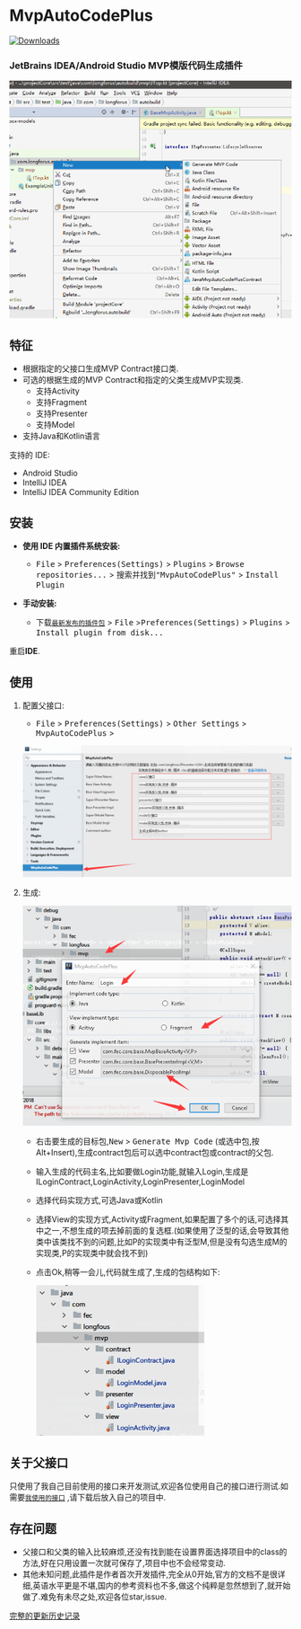 

MvpAutoCodePlus
=================

[![Downloads][downloads-img]][plugin]

### JetBrains IDEA/Android Studio MVP模版代码生成插件

![screenshots](./images/mvp.gif)

特征
----
- 根据指定的父接口生成MVP Contract接口类.
- 可选的根据生成的MVP Contract和指定的父类生成MVP实现类.
  - 支持Activity
  - 支持Fragment
  - 支持Presenter
  - 支持Model
- 支持Java和Kotlin语言

支持的 IDE:
- Android Studio
- IntelliJ IDEA
- IntelliJ IDEA Community Edition

安装
----
- **使用 IDE 内置插件系统安装:**
  - <kbd>File</kbd> > <kbd>Preferences(Settings)</kbd> > <kbd>Plugins</kbd> > <kbd>Browse repositories...</kbd> > <kbd>搜索并找到"MvpAutoCodePlus"</kbd> > <kbd>Install Plugin</kbd>

- **手动安装:**
  - 下载[`最新发布的插件包`][latest-release] > <kbd>File</kbd> ><kbd>Preferences(Settings)</kbd> > <kbd>Plugins</kbd> > <kbd>Install plugin from disk...</kbd>

重启**IDE**.

使用
----

1. 配置父接口:

   -  <kbd>File</kbd> > <kbd>Preferences(Settings)</kbd> > <kbd>Other Settings</kbd> > <kbd>MvpAutoCodePlus</kbd> > 

     ![settings](./images/settings.png)

2. 生成:

   ![use1](./images/use1.png)

   - 右击要生成的目标包,<kbd>New</kbd> > <kbd>Generate Mvp Code</kbd> (或选中包,按Alt+Insert),生成contract包后可以选中contract包或contract的父包.

   - 输入生成的代码主名,比如要做Login功能,就输入Login,生成是ILoginContract,LoginActivity,LoginPresenter,LoginModel

   - 选择代码实现方式,可选Java或Kotlin

   - 选择View的实现方式,Activity或Fragment,如果配置了多个的话,可选择其中之一,不想生成的项去掉前面的复选框.(如果使用了泛型的话,会导致其他类中该类找不到的问题,比如P的实现类中有泛型M,但是没有勾选生成M的实现类,P的实现类中就会找不到)

   - 点击Ok,稍等一会儿,代码就生成了,生成的包结构如下:

     ![use2](./images/use2.png)

## 关于父接口

只使用了我自己目前使用的接口来开发测试,欢迎各位使用自己的接口进行测试.如需要[`我使用的接口`][my_interface] ,请下载后放入自己的项目中.

## 存在问题

- 父接口和父类的输入比较麻烦,还没有找到能在设置界面选择项目中的class的方法,好在只用设置一次就可保存了,项目中也不会经常变动.
- 其他未知问题,此插件是作者首次开发插件,完全从0开始,官方的文档不是很详细,英语水平更是不堪,国内的参考资料也不多,做这个纯粹是忽然想到了,就开始做了.难免有未尽之处,欢迎各位star,issue.


[完整的更新历史记录](./CHANGELOG.md)


[latest-release]: https://plugins.jetbrains.com/plugin/10907-mvpautocodeplus
[downloads-img]: https://img.shields.io/jetbrains/plugin/d/8579.svg?style=flat-square
[plugin]: https://plugins.jetbrains.com/plugin/10907-mvpautocodeplus
[my_interface]:https://github.com/longforus/MVPExample
